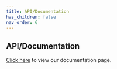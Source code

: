 ```yaml
---
title: API/Documentation
has_children: false
nav_order: 6
---
```

## API/Documentation

[Click here](https://mne-cpp.github.io/doxygen-api/index.html) to view our documentation page.
